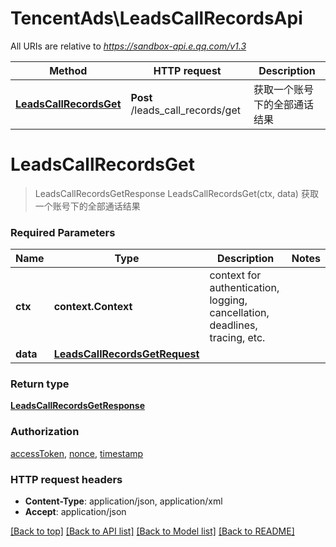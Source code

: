 # TencentAds\LeadsCallRecordsApi

All URIs are relative to *https://sandbox-api.e.qq.com/v1.3*

Method | HTTP request | Description
------------- | ------------- | -------------
[**LeadsCallRecordsGet**](LeadsCallRecordsApi.md#LeadsCallRecordsGet) | **Post** /leads_call_records/get | 获取一个账号下的全部通话结果


# **LeadsCallRecordsGet**
> LeadsCallRecordsGetResponse LeadsCallRecordsGet(ctx, data)
获取一个账号下的全部通话结果

### Required Parameters

Name | Type | Description  | Notes
------------- | ------------- | ------------- | -------------
 **ctx** | **context.Context** | context for authentication, logging, cancellation, deadlines, tracing, etc.
  **data** | [**LeadsCallRecordsGetRequest**](LeadsCallRecordsGetRequest.md)|  | 

### Return type

[**LeadsCallRecordsGetResponse**](LeadsCallRecordsGetResponse.md)

### Authorization

[accessToken](../README.md#accessToken), [nonce](../README.md#nonce), [timestamp](../README.md#timestamp)

### HTTP request headers

 - **Content-Type**: application/json, application/xml
 - **Accept**: application/json

[[Back to top]](#) [[Back to API list]](../README.md#documentation-for-api-endpoints) [[Back to Model list]](../README.md#documentation-for-models) [[Back to README]](../README.md)

